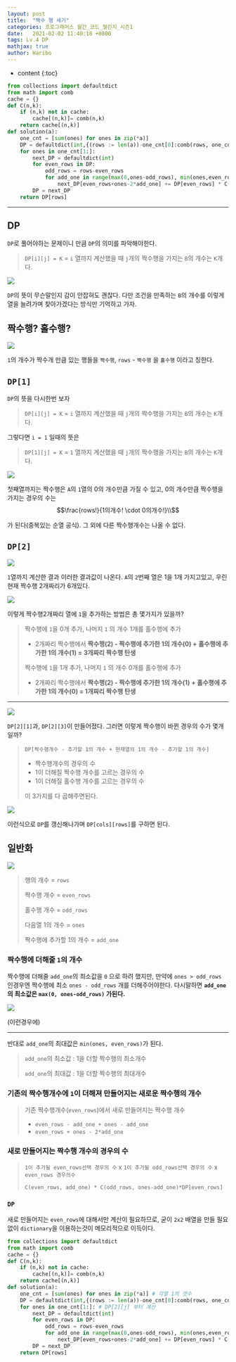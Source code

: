 ```yaml
---
layout: post
title:  "짝수 행 세기"
categories: 프로그래머스 월간_코드_챌린지_시즌1
date:   2021-02-02 11:40:18 +0800
tags: Lv.4 DP
mathjax: true
author: Haribo
---
```


* content
{:toc}
```python
from collections import defaultdict
from math import comb
cache = {}
def C(n,k):
    if (n,k) not in cache:
        cache[(n,k)]= comb(n,k)
    return cache[(n,k)]
def solution(a):
    one_cnt = [sum(ones) for ones in zip(*a)]
    DP = defaultdict(int,{(rows := len(a))-one_cnt[0]:comb(rows, one_cnt[0])})
    for ones in one_cnt[1:]:
        next_DP = defaultdict(int)
        for even_rows in DP:
            odd_rows = rows-even_rows
            for add_one in range(max(0,ones-odd_rows), min(ones,even_rows)+1):
                next_DP[even_rows+ones-2*add_one] += DP[even_rows] * C(even_rows, add_one) * C(odd_rows, ones-add_one)%(10**7+19)
        DP = next_DP
    return DP[rows]
```

---









## DP

`DP`로 풀어야하는 문제이니 만큼 `DP`의 의미를 파악해야한다.

> `DP[i][j] = K` = `i` 열까지 계산했을 때 `j`개의 짝수행을 가지는 `B`의 개수는 `K`개다.

![](/images/evenrow/feel.gif)

`DP`의 뜻이 무슨말인지 감이 안잡혀도 괜찮다. 다만 조건을 만족하는 `B`의 개수를 이렇게 열을 늘려가며 찾아가겠다는 방식만 기억하고 가자. 

## 짝수행? 홀수행?

![](/images/evenrow/evenrow.png)

`1`의 개수가 짝수개 만큼 있는 행들을 `짝수행`, `rows` - `짝수행` 을 `홀수행` 이라고 칭한다.

## `DP[1]`

`DP`의 뜻을 다시한번 보자

> `DP[i][j] = K` = `i` 열까지 계산했을 때 `j`개의 짝수행을 가지는 `B`의 개수는 `K`개다.

그렇다면 `i = 1` 일때의 뜻은

> `DP[1][j] = K` = `1` 열까지 계산했을 때 `j`개의 짝수행을 가지는 `B`의 개수는 `K`개다.

![](/images/evenrow/1.png)

첫째열까지는 짝수행은 `A`의 `1`열의 0의 개수만큼 가질 수 있고, 0의 개수만큼 짝수행을 가지는 경우의 수는 $$\frac{rows!}{1의개수! \cdot 0의개수!}\\$$  

가 된다(중복있는 순열 공식). 그 외에 다른 짝수행개수는 나올 수 없다.

## `DP[2]`

![](/images/evenrow/dp2.png)

`1`열까지 계산한 결과 이러한 결과값이 나온다. `A`의 `2`번째 열은 1을 1개 가지고있고, 우린 현재 짝수행 2개짜리가 6개있다.

![](/images/evenrow/plus.png)

이렇게 짝수행2개짜리 열에 `1`을 추가하는 방법은 총 몇가지가 있을까?

> 짝수행에 `1`을 0개 추가, 나머지 `1` 의 개수 1개를 홀수행에 추가
>
> * 2개짜리 짝수행에서 **짝수행(2) - 짝수행에 추가한 1의 개수(0) + 홀수행에 추가한 1의 개수(1) = 3개짜리 짝수행 탄생**
>
> 짝수행에 `1`을 1개 추가, 나머지 `1` 의 개수 0개를 홀수행에 추가
>
> * 2개짜리 짝수행에서 **짝수행(2) - 짝수행에 추가한 1의 개수(1) + 홀수행에 추가한 1의 개수(0) = 1개짜리 짝수행 탄생**

---

![](/images/evenrow/dp3.png)

`DP[2][1]`과, `DP[2][3]`이 만들어졌다. 그러면 이렇게 짝수행이 바뀐 경우의 수가 몇개일까?

>`DP[짝수행개수 - 추가할 1의 개수 + 현재열의 1의 개수 - 추가할 1의 개수] `
>
>* 짝수행개수의 경우의 수
>* 1이 더해질 짝수행 개수를 고르는 경우의 수
>* 1이 더해질 홀수행 개수를 고르는 경우의 수
>
>이 3가지를 다 곱해주면된다.

![](/images/evenrow/dp33.png)

이런식으로 `DP`를 갱신해나가며 `DP[cols][rows]`를 구하면 된다.

## 일반화

![](/images/evenrow/general.png)

>행의 개수 = `rows`
>
>짝수행 개수 = `even_rows`
>
>홀수행 개수 = `odd_rows`
>
>다음열 1의 개수 = `ones`
>
>짝수행에 추가할 1의 개수 = `add_one`

### 짝수행에 더해줄 `1`의 개수

짝수행에 더해줄 `add_one`의 최소값을 `0` 으로 하려 했지만, 만약에 `ones > odd_rows` 인경우엔 짝수행에 최소 `ones - odd_rows` 개를 더해주어야한다. 다시말하면 **`add_one`의 최소값은 `max(0, ones-odd_rows)` 가된다.**

![](/images/evenrow/ex1.png)

(이런경우에)

---

반대로 `add_one`의 최대값은 `min(ones, even_rows)`가 된다.

> `add_one`의 최소값 : 1을 더할 짝수행의 최소개수
>
> `add_one`의 최대값 : 1을 더할 짝수행의 최대개수

### 기존의 짝수행개수에 `1`이 더해져 만들어지는 새로운 짝수행의 개수

> 기존 짝수행개수(`even_rows`)에서 새로 만들어지는 짝수행 개수
>
> * `even_rows - add_one + ones - add_one` 
> * `even_rows + ones - 2*add_one`

### 새로 만들어지는 짝수행 개수의 경우의 수

> `1이 추가될 even_rows선택 경우의 수` x `1이 추가될 odd_rows선택 경우의 수` x `even_rows 경우의수`
>
> `C(even_rows, add_one) * C(odd_rows, ones-add_one)*DP[even_rows]`

### `DP`

새로 만들어지는 `even_rows`에 대해서만 계산이 필요하므로, 굳이 `2x2` 배열을 만들 필요없이 `dictionary`을 이용하는것이 메모리적으로 이득이다.

```python
from collections import defaultdict
from math import comb
cache = {}
def C(n,k):
    if (n,k) not in cache:
        cache[(n,k)]= comb(n,k)
    return cache[(n,k)]
def solution(a):
    one_cnt = [sum(ones) for ones in zip(*a)] # 각열 1의 갯수
    DP = defaultdict(int,{(rows := len(a))-one_cnt[0]:comb(rows, one_cnt[0])}) # 1열까지 계산한 DP
    for ones in one_cnt[1:]: # DP[2][j] 부터 계산
        next_DP = defaultdict(int)
        for even_rows in DP:
            odd_rows = rows-even_rows
            for add_one in range(max(0,ones-odd_rows), min(ones,even_rows)+1): # range 범위는 미만이기때문에 +1
                next_DP[even_rows+ones-2*add_one] += DP[even_rows] * C(even_rows, add_one) * C(odd_rows, ones-add_one)%(10**7+19)
        DP = next_DP
    return DP[rows]
```

